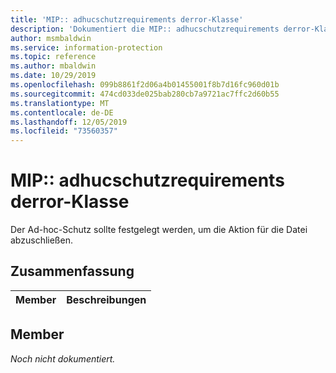 ```yaml
---
title: 'MIP:: adhucschutzrequirements derror-Klasse'
description: 'Dokumentiert die MIP:: adhucschutzrequirements derror-Klasse des MIP-SDKs (Microsoft Information Protection).'
author: msmbaldwin
ms.service: information-protection
ms.topic: reference
ms.author: mbaldwin
ms.date: 10/29/2019
ms.openlocfilehash: 099b8861f2d06a4b01455001f8b7d16fc960d01b
ms.sourcegitcommit: 474cd033de025bab280cb7a9721ac7ffc2d60b55
ms.translationtype: MT
ms.contentlocale: de-DE
ms.lasthandoff: 12/05/2019
ms.locfileid: "73560357"
---
```

# <a name="class-mipadhocprotectionrequirederror"></a>MIP:: adhucschutzrequirements derror-Klasse 
Der Ad-hoc-Schutz sollte festgelegt werden, um die Aktion für die Datei abzuschließen.
  
## <a name="summary"></a>Zusammenfassung
 Member                        | Beschreibungen                                
--------------------------------|---------------------------------------------
  
## <a name="members"></a>Member
_Noch nicht dokumentiert._

